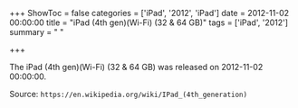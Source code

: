 +++
ShowToc = false
categories = ['iPad', '2012', 'iPad']
date = 2012-11-02 00:00:00
title = "iPad (4th gen)(Wi-Fi) (32 & 64 GB)"
tags = ['iPad', '2012']
summary = " "

+++

The iPad (4th gen)(Wi-Fi) (32 & 64 GB) was released on 2012-11-02 00:00:00.

Source: `https://en.wikipedia.org/wiki/IPad_(4th_generation)`


